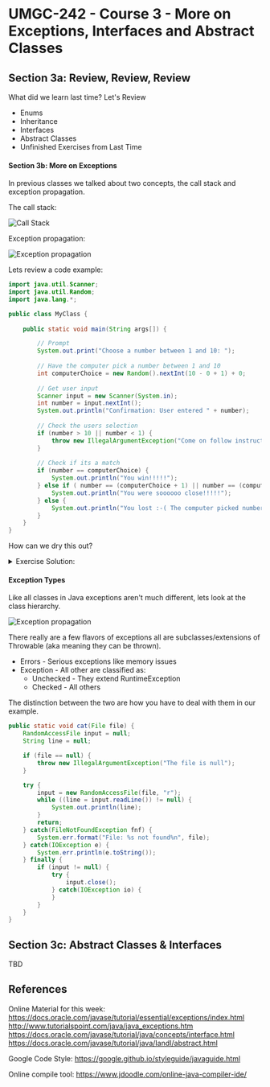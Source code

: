 # UMGC-242 - Course 3 - More on Exceptions, Interfaces and Abstract Classes

## Section 3a: Review, Review, Review
What did we learn last time? Let's Review
- Enums
- Inheritance
- Interfaces
- Abstract Classes
- Unfinished Exercises from Last Time


#### Section 3b: More on Exceptions  
In previous classes we talked about two concepts, the call stack and exception propagation.

The call stack:

![Call Stack](https://docs.oracle.com/javase/tutorial/figures/essential/exceptions-callstack.gif)

Exception propagation:

![Exception propagation](https://docs.oracle.com/javase/tutorial/figures/essential/exceptions-errorOccurs.gif)

Lets review a code example:

```java
import java.util.Scanner;
import java.util.Random;
import java.lang.*;

public class MyClass {
    
    public static void main(String args[]) {

        // Prompt
        System.out.print("Choose a number between 1 and 10: ");
        
        // Have the computer pick a number between 1 and 10 
        int computerChoice = new Random().nextInt(10 - 0 + 1) + 0;
      
        // Get user input
        Scanner input = new Scanner(System.in);
    	int number = input.nextInt();
    	System.out.println("Confirmation: User entered " + number);
    	
    	// Check the users selection 
    	if (number > 10 || number < 1) {
    	    throw new IllegalArgumentException("Come on follow instructions");
    	}
    	
    	// Check if its a match
    	if (number == computerChoice) {
    	    System.out.println("You win!!!!!");
    	} else if ( number == (computerChoice + 1) || number == (computerChoice - 1)) {
    	    System.out.println("You were soooooo close!!!!!");
    	} else {
    	    System.out.println("You lost :-( The computer picked number: " + computerChoice);
    	}
    }
}
```

How can we dry this out?
<details>
  <summary>Exercise Solution:</summary>
  
```java
import java.util.Scanner;
import java.util.Random;
import java.lang.*;

public class Exercise1 {
    
    public static enum GAME_RESULT {
        WIN,
        LOST,
        ALMOST
    }
    
    public static class GameException extends Exception {
        public GameException(String error) {
            super(error);
        }
    }
    
    public static class Game {
        
        int computerChoice;
        int userChoice;
        
        int min;
        int max;
        
        public Game(int min, int max) {
            
            if (min > max || min < 0) {
                throw new IllegalArgumentException("Invalid min/max values for game");
            }

            this.min = min;
            this.max = max;
        }
        
        public void gameStart() throws GameException {
            // Prompt
            System.out.print("Choose a number between " + min + " and " + max + ": ");
            
            // Have the computer pick a number between 1 and 10 
            computerChoice = new Random().nextInt(max - min) + 0;
          
            // Get user input
            Scanner input = new Scanner(System.in);
        	userChoice = input.nextInt();
        	
        	// Check the users selection 
        	if (userChoice > max || userChoice < min) {
        	    throw new GameException("Come on follow instructions, enter a number between " + min + " and " + max);
        	}
    	
        	System.out.println("Confirmation: User entered " + userChoice);
        }
        
        public GAME_RESULT determineOutcome() {
            if (userChoice == computerChoice) {
        	    return GAME_RESULT.WIN;
        	} else if ( userChoice == (computerChoice + 1) || userChoice == (computerChoice - 1)) {
        	    return GAME_RESULT.ALMOST;
        	} else {
        	    return GAME_RESULT.LOST;
        	}
        }
        
        public int getComputerChoice() {
            return this.computerChoice;
        }
    }
    
    public static void main(String args[]) {
        
        Game g = new Game(1, 10);

        // Start game
        try {
            g.gameStart();
            
            // Check for winner
            GAME_RESULT result = g.determineOutcome();
            
            switch(result) {
                case WIN:
                    System.out.println("You win!!!!!");
                    break;
                case ALMOST:
                    System.out.println("You were soooooo close!!!!! The computer picked: " + g.getComputerChoice());
                    break;
                case LOST:
                    System.out.println("You lost :-( The computer picked number: " + g.getComputerChoice());
                    break;
            }
        } catch (GameException e) {
            System.err.println(e.getMessage());
        }
    }
}
```
</details>

#### Exception Types

Like all classes in Java exceptions aren't much different, lets look at the class hierarchy. 

![Exception propagation](http://www.tutorialspoint.com/java/images/exceptions1.jpg)

There really are a few flavors of exceptions all are subclasses/extensions of Throwable (aka meaning they can be thrown).
- Errors - Serious exceptions like memory issues
- Exception - All other are classified as:
  - Unchecked - They extend RuntimeException
  - Checked - All others

The distinction between the two are how you have to deal with them in our example. 

```java
public static void cat(File file) {
    RandomAccessFile input = null;
    String line = null;

    if (file == null) {
        throw new IllegalArgumentException("The file is null");
    }

    try {
        input = new RandomAccessFile(file, "r");
        while ((line = input.readLine()) != null) {
            System.out.println(line);
        }
        return;
    } catch(FileNotFoundException fnf) {
        System.err.format("File: %s not found%n", file);
    } catch(IOException e) {
        System.err.println(e.toString());
    } finally {
        if (input != null) {
            try {
                input.close();
            } catch(IOException io) {
            }
        }
    }
}

```

## Section 3c: Abstract Classes & Interfaces
TBD

## References
Online Material for this week:
https://docs.oracle.com/javase/tutorial/essential/exceptions/index.html
http://www.tutorialspoint.com/java/java_exceptions.htm
https://docs.oracle.com/javase/tutorial/java/concepts/interface.html
https://docs.oracle.com/javase/tutorial/java/IandI/abstract.html

Google Code Style: 
https://google.github.io/styleguide/javaguide.html

Online compile tool:
https://www.jdoodle.com/online-java-compiler-ide/

